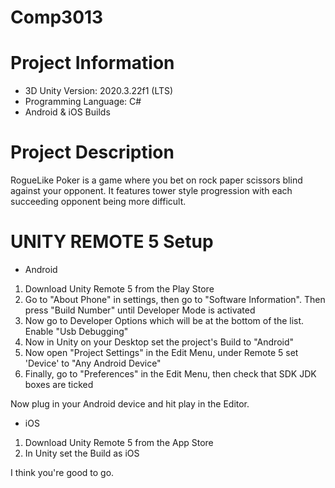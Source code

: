 # Comp3013
# Project Information
* 3D Unity Version: 2020.3.22f1 (LTS)
* Programming Language: C#
* Android & iOS Builds

# Project Description
RogueLike Poker is a game where you bet on rock paper scissors blind against your opponent. 
It features tower style progression with each succeeding opponent being more difficult.

# UNITY REMOTE 5 Setup
* Android
1. Download Unity Remote 5 from the Play Store
2. Go to "About Phone" in settings, then go to "Software Information". Then press "Build Number" until Developer Mode is activated
3. Now go to Developer Options which will be at the bottom of the list. Enable "Usb Debugging"
4. Now in Unity on your Desktop set the project's Build to "Android"
5. Now open "Project Settings" in the Edit Menu, under Remote 5 set 'Device' to "Any Android Device"
6. Finally, go to "Preferences" in the Edit Menu, then check that SDK JDK boxes are ticked

Now plug in your Android device and hit play in the Editor.

* iOS
1. Download Unity Remote 5 from the App Store
2. In Unity set the Build as iOS

I think you're good to go.
